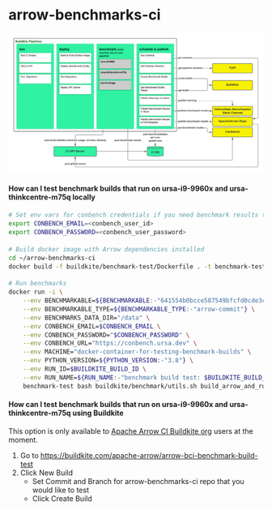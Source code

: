 # arrow-benchmarks-ci
![Screenshot](diagram.png)

#### How can I test benchmark builds that run on ursa-i9-9960x and ursa-thinkcentre-m75q locally
```bash
# Set env vars for conbench credentials if you need benchmark results to be posted to Conbench during testing
export CONBENCH_EMAIL=<conbench_user_id>
export CONBENCH_PASSWORD=<conbench_user_password>

# Build docker image with Arrow dependencies installed
cd ~/arrow-benchmarks-ci
docker build -f buildkite/benchmark-test/Dockerfile . -t benchmark-test

# Run benchmarks
docker run -i \
    --env BENCHMARKABLE=${BENCHMARKABLE:-"641554b0bcce587549bfcfd0cde3cb4bc23054aa"} \
    --env BENCHMARKABLE_TYPE=${BENCHMARKABLE_TYPE:-"arrow-commit"} \
    --env BENCHMARKS_DATA_DIR="/data" \
    --env CONBENCH_EMAIL=$CONBENCH_EMAIL \
    --env CONBENCH_PASSWORD="$CONBENCH_PASSWORD" \
    --env CONBENCH_URL="https://conbench.ursa.dev" \
    --env MACHINE="docker-container-for-testing-benchmark-builds" \
    --env PYTHON_VERSION=${PYTHON_VERSION:-"3.8"} \
    --env RUN_ID=$BUILDKITE_BUILD_ID \
    --env RUN_NAME=${RUN_NAME:-"benchmark build test: $BUILDKITE_BUILD_ID"} \
    benchmark-test bash buildkite/benchmark/utils.sh build_arrow_and_run_benchmark_groups
```

#### How can I test benchmark builds that run on ursa-i9-9960x and ursa-thinkcentre-m75q using Buildkite
This option is only available to [Apache Arrow CI Buildkite org](https://buildkite.com/organizations/apache-arrow/) users at the moment.

1. Go to https://buildkite.com/apache-arrow/arrow-bci-benchmark-build-test
2. Click New Build
    - Set Commit and Branch for arrow-benchmarks-ci repo that you would like to test
    - Click Create Build
